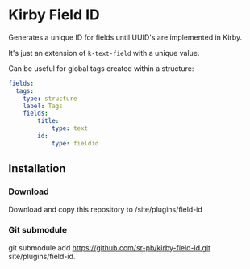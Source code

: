 # Kirby Field ID

Generates a unique ID for fields until UUID's are implemented in Kirby.

It's just an extension of `k-text-field` with a unique value.

Can be useful for global tags created within a structure:

```yaml
fields:
  tags:
    type: structure
    label: Tags
    fields:
        title:
            type: text
        id:
            type: fieldid
```

## Installation

### Download

Download and copy this repository to /site/plugins/field-id

### Git submodule

git submodule add https://github.com/sr-pb/kirby-field-id.git site/plugins/field-id.

